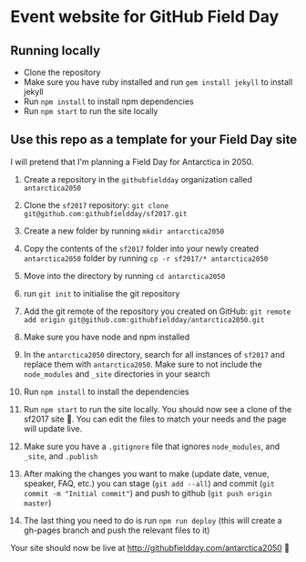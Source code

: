 # Event website for GitHub Field Day


## Running locally
- Clone the repository
- Make sure you have ruby installed and run `gem install jekyll` to install jekyll
- Run `npm install` to install npm dependencies
- Run `npm start` to run the site locally


## Use this repo as a template for your Field Day site

I will pretend that I'm planning a Field Day for Antarctica in 2050.

1. Create a repository in the `githubfieldday` organization called `antarctica2050`

1. Clone the `sf2017` repository: `git clone git@github.com:githubfieldday/sf2017.git`

1. Create a new folder by running `mkdir antarctica2050`

1. Copy the contents of the `sf2017` folder into your newly created `antarctica2050` folder by running `cp -r sf2017/* antarctica2050`

1. Move into the directory by running `cd antarctica2050`

1. run `git init` to initialise the git repository

1. Add the git remote of the repository you created on GitHub: `git remote add origin git@github.com:githubfieldday/antarctica2050.git`

1. Make sure you have node and npm installed

1. In the `antarctica2050` directory, search for all instances of `sf2017` and replace them with `antarctica2050`. Make sure to not include the `node_modules` and `_site` directories in your search

1. Run `npm install` to install the dependencies

1. Run `npm start` to run the site locally. You should now see a clone of the sf2017 site :tada:. You can edit the files to match your needs and the page will update live.

1. Make sure you have a `.gitignore` file that ignores `node_modules`, and `_site`, and `.publish`

1. After making the changes you want to make (update date, venue, speaker, FAQ, etc.) you can stage (`git add --all`) and commit (`git commit -m "Initial commit"`) and push to github (`git push origin master`)

1. The last thing you need to do is run `npm run deploy` (this will create a gh-pages branch and push the relevant files to it)

Your site should now be live at http://githubfieldday.com/antarctica2050 :100:
